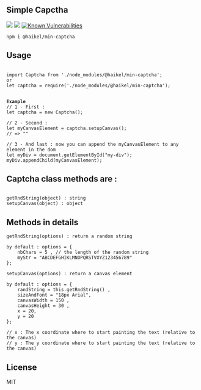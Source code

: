 <h2>Simple Capctha</h2>
<a href="#"><img src="https://img.shields.io/badge/build-succes-brightgreen.svg"></a>
<a href="#"><img src="https://img.shields.io/badge/version-1.1.2-blue.svg"></a>
<a href="https://snyk.io/test/github/haikelfazzani/min-captcha">
<img src="https://snyk.io/test/github/haikelfazzani/min-captcha/badge.svg" 
alt="Known Vulnerabilities" 
data-canonical-src="https://snyk.io/test/github/haikelfazzani/min-captcha" 
style="max-width:100%;"></a>

<pre><code>npm i @haikel/min-captcha</code></pre>

<h2>Usage</h2>

<pre><code>
import Captcha from './node_modules/@haikel/min-captcha';
or
let captcha = require('./node_modules/@haikel/min-captcha');    
</code></pre>

<pre><code>
<b>Example</b>
// 1 - First :
let captcha = new Captcha();

// 2 - Second : 
let myCanvasElement = captcha.setupCanvas();
// => "<canvas width="150" height="30"></canvas>"

// 3 - And last : now you can append the myCanvasElement to any element in the dom
let myDiv = document.getElementById("my-div");
myDiv.appendChild(myCanvasElement);
</code></pre>

<h2>Captcha class methods are : </h2>
<pre><code>
getRndString(object) : string
setupCanvas(object) : object
</code></pre>

<h2>Methods in details</h2>

<pre><code>getRndString(options) : return a random string   

by default : options = {
    nbChars = 5 , // the length of the random string
    myStr = "ABCDEFGHIKLMNOPQRSTVXYZ123456789"
};             
</code></pre>

<pre><code>setupCanvas(options) : return a canvas element          

by default : options = {
    randString = this.getRndString() , 
    sizeAndFont = "18px Arial", 
    canvasWidth = 150 , 
    canvasHeight = 30 ,
    x = 20, 
    y = 20
};

// x : The x coordinate where to start painting the text (relative to the canvas)    
// y : The y coordinate where to start painting the text (relative to the canvas)
</code></pre>

<h2>License</h2>
MIT
